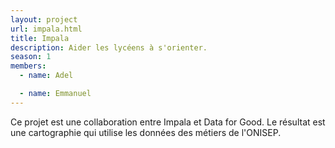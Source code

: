 ```yaml
---
layout: project
url: impala.html
title: Impala
description: Aider les lycéens à s'orienter.
season: 1
members:
  - name: Adel

  - name: Emmanuel
---
```


Ce projet est une collaboration entre Impala et Data for Good. Le résultat est une cartographie qui utilise les données des métiers de l'ONISEP.
